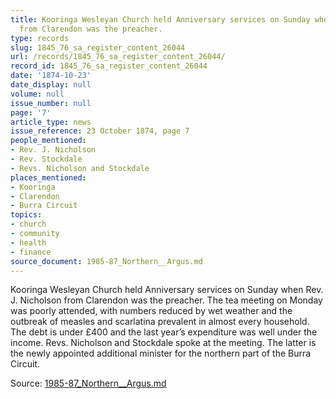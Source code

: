 ```yaml
---
title: Kooringa Wesleyan Church held Anniversary services on Sunday when Rev. J. Nicholson
  from Clarendon was the preacher.
type: records
slug: 1845_76_sa_register_content_26044
url: /records/1845_76_sa_register_content_26044/
record_id: 1845_76_sa_register_content_26044
date: '1874-10-23'
date_display: null
volume: null
issue_number: null
page: '7'
article_type: news
issue_reference: 23 October 1874, page 7
people_mentioned:
- Rev. J. Nicholson
- Rev. Stockdale
- Revs. Nicholson and Stockdale
places_mentioned:
- Kooringa
- Clarendon
- Burra Circuit
topics:
- church
- community
- health
- finance
source_document: 1985-87_Northern__Argus.md
---
```


Kooringa Wesleyan Church held Anniversary services on Sunday when Rev. J. Nicholson from Clarendon was the preacher.   The tea meeting on Monday was poorly attended, with numbers reduced by wet weather and the outbreak of measles and scarlatina prevalent in almost every household.  The debt is under £400 and the last year’s expenditure was well under the income.  Revs. Nicholson and Stockdale spoke at the meeting.  The latter is the newly appointed additional minister for the northern part of the Burra Circuit.

Source: [1985-87_Northern__Argus.md](/downloads/markdown/1985-87_Northern__Argus.md)
